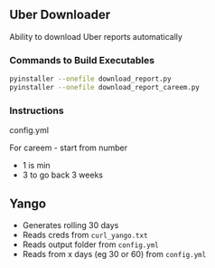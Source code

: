 ## Uber Downloader

Ability to download Uber reports automatically

### Commands to Build Executables

```bash
pyinstaller --onefile download_report.py
pyinstaller --onefile download_report_careem.py
```

### Instructions

config.yml

For careem - start from number

- 1 is min
- 3 to go back 3 weeks

## Yango

- Generates rolling 30 days
- Reads creds from `curl_yango.txt`
- Reads output folder from `config.yml`
- Reads from x days (eg 30 or 60) from `config.yml`
